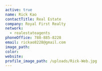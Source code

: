 ```yaml
---
active: true
name: Rick Kao
contactTitle: Real Estate
company: Royal First Realty
network:
  - realestateagents
phoneOffice: 788-885-8228
email: rickao8228@gmail.com
image_path:
color:
website:
profile_image_path: /uploads/Rick-Web.jpg
---
```



